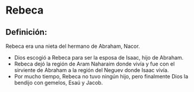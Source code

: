 # Rebeca

## Definición: 

Rebeca era una nieta del hermano de Abraham, Nacor.

* Dios escogió a Rebeca para ser la esposa de Isaac, hijo de Abraham.
* Rebeca dejó la región de Aram Naharaim donde vivía y fue con el sirviente de Abraham a la región del Neguev donde Isaac vivía.
* Por mucho tiempo, Rebeca no tuvo ningún hijo, pero finalmente Dios la bendijo con gemelos, Esaú y Jacob.

